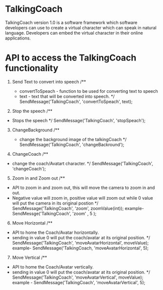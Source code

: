 # TalkingCoach
TalkingCoach version 1.0 is a software framework which software developers can use to create a virtual character which can speak in natural language. Developers can embed the virtual character in their online applications. 


# API to access the TalkingCoach functionality

1. Send Text to convert into speech
    /**
    * convertToSpeach - function to be used for converting text to speech
    * text - text that will be converted into speech.
    */
    SendMessage('TalkingCoach', 'convertToSpeach', text);

2. Stop the speech
  /**
  * Stops the speech
  */
	SendMessage('TalkingCoach', 'stopSpeach');

3. ChangeBackground
    /**
    * change the background image of the talkingCoach
    */
	SendMessage('TalkingCoach', 'changeBackround');

4. ChangeCoach
/**
* change the coach/Avatart character.
*/
	SendMessage('TalkingCoach', 'changeCoach');

5. Zoom in and Zoom out
/**
* API to zoom in and zoom out, this will move the camera to zoom in and out. 
* Negative value will zoom in, positive value will zoom out while 0 value will put the camera in its original postion
*/
	SendMessage('TalkingCoach', 'zoom', zoomValue(int));
  example- SendMessge('TalkingCoach', 'zoom' , 5 );
  
6. Move Horizontal 
/**
* API to home the Coach/Avatar horizontally.
* sending in value 0 will put the coach/avatar at its original position.
*/
	SendMessage('TalkingCoach', 'moveAvatarHorizontal', moveValue);
  example- SendMessage('TalkingCoach, 'moveAvatarHorizontal', 5);
  
 7. Move Vertical
/**
* API to home the Coach/Avatar vertically.
* sending in value 0 will put the coach/avatar at its original position.
*/
	SendMessage('TalkingCoach', 'moveAvatarVertical', moveValue);
  example - SendMessage('TalkingCoach', 'moveAvatarVertical', 5);
